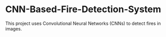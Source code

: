 # CNN-Based-Fire-Detection-System
This project uses Convolutional Neural Networks (CNNs) to detect fires in images.
